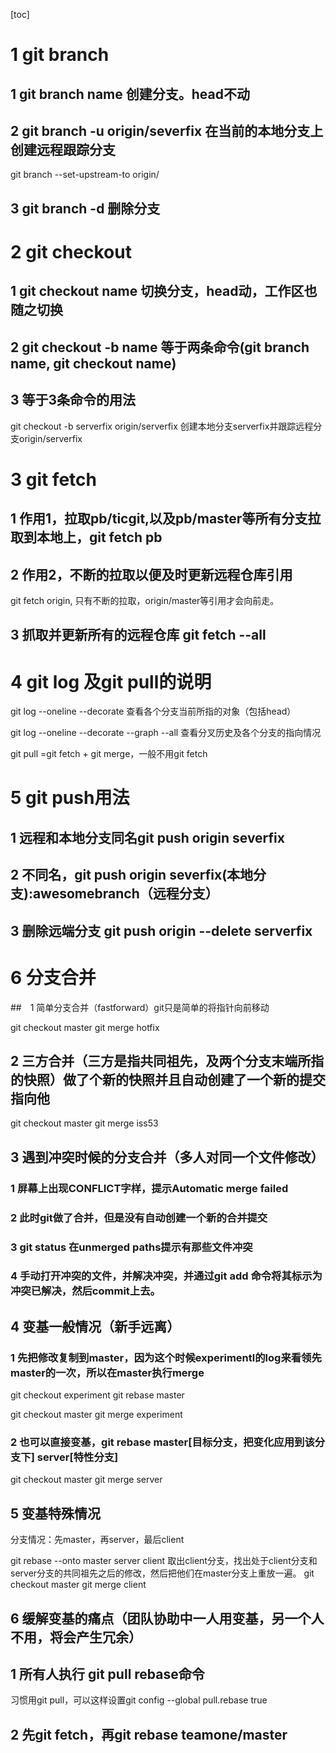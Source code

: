 [toc]

# 1 git branch

## 1 git branch name 创建分支。head不动

## 2 git branch -u origin/severfix 在当前的本地分支上创建远程跟踪分支

git branch --set-upstream-to  <branch-name>   origin/<branch-name>

## 3 git branch -d 删除分支

# 2 git checkout

## 1 git checkout name  切换分支，head动，工作区也随之切换

##  2 git checkout -b name 等于两条命令(git branch name, git checkout name)

## 3 等于3条命令的用法

git checkout -b serverfix origin/serverfix     创建本地分支serverfix并跟踪远程分支origin/serverfix

# 3 git fetch

##  1  作用1，拉取pb/ticgit,以及pb/master等所有分支拉取到本地上，git fetch pb

## 2  作用2，不断的拉取以便及时更新远程仓库引用 

git fetch origin, 只有不断的拉取，origin/master等引用才会向前走。

## 3  抓取并更新所有的远程仓库 git fetch --all

# 4 git log 及git pull的说明

git log --oneline --decorate  查看各个分支当前所指的对象（包括head）

git log --oneline  --decorate  --graph --all  查看分叉历史及各个分支的指向情况

git pull =git fetch + git merge，一般不用git fetch

# 5 git push用法

## 1 远程和本地分支同名git push origin severfix

## 2 不同名，git push origin severfix(本地分支):awesomebranch（远程分支）
## 3 删除远端分支 git push origin --delete serverfix  

# 6 分支合并

##　1 简单分支合并（fastforward）git只是简单的将指针向前移动

git checkout master
git merge hotfix

## 2 三方合并（三方是指共同祖先，及两个分支末端所指的快照）做了个新的快照并且自动创建了一个新的提交指向他

git checkout master
git merge iss53

## 3 遇到冲突时候的分支合并（多人对同一个文件修改）

### 1 屏幕上出现CONFLICT字样，提示Automatic merge failed
### 2 此时git做了合并，但是没有自动创建一个新的合并提交
### 3 git status 在unmerged paths提示有那些文件冲突
### 4 手动打开冲突的文件，并解决冲突，并通过git add 命令将其标示为冲突已解决，然后commit上去。

## 4 变基一般情况（新手远离）

### 1 先把修改复制到master，因为这个时候experimentl的log来看领先master的一次，所以在master执行merge

git checkout experiment
git rebase master

git checkout master
git merge experiment 

### 2 也可以直接变基，git rebase master[目标分支，把变化应用到该分支下] server[特性分支]
git checkout master
git merge server

## 5 变基特殊情况

分支情况：先master，再server，最后client

git rebase --onto master server client
取出client分支，找出处于client分支和server分支的共同祖先之后的修改，然后把他们在master分支上重放一遍。
git checkout master
git merge client

## 6 缓解变基的痛点（团队协助中一人用变基，另一个人不用，将会产生冗余）

## 1 所有人执行 git pull rebase命令

习惯用git pull，可以这样设置git config --global pull.rebase true

## 2 先git fetch，再git rebase teamone/master